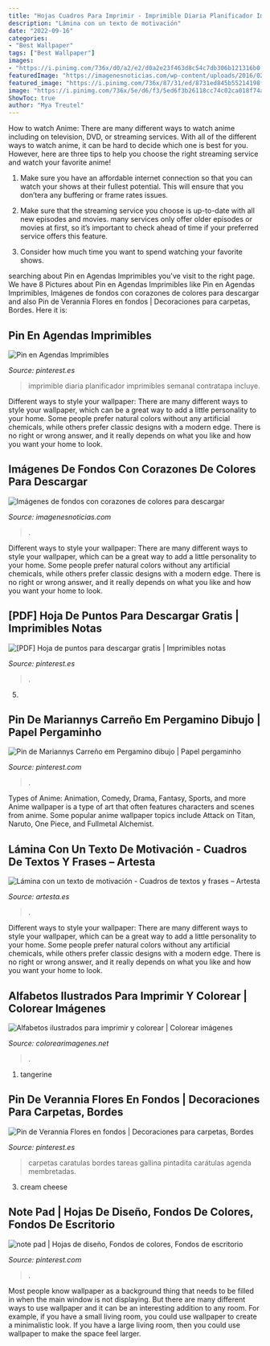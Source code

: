 ```yaml
---
title: "Hojas Cuadros Para Imprimir - Imprimible Diaria Planificador Imprimibles Semanal Contratapa Incluye"
description: "Lámina con un texto de motivación"
date: "2022-09-16"
categories:
- "Best Wallpaper"
tags: ["Best Wallpaper"]
images:
- "https://i.pinimg.com/736x/d0/a2/e2/d0a2e23f463d8c54c7db306b121316b0.jpg"
featuredImage: "https://imagenesnoticias.com/wp-content/uploads/2016/02/c1b1ae82bcbf2d1251b603e7065a4eb7.jpg"
featured_image: "https://i.pinimg.com/736x/87/31/ed/8731ed845b55214198fafdad34854f13.jpg"
image: "https://i.pinimg.com/736x/5e/d6/f3/5ed6f3b26118cc74c02ca018f74ab139.jpg"
ShowToc: true
author: "Mya Treutel"
---
```



How to watch Anime: There are many different ways to watch anime including on television, DVD, or streaming services.
With all of the different ways to watch anime, it can be hard to decide which one is best for you. However, here are three tips to help you choose the right streaming service and watch your favorite anime!
1. Make sure you have an affordable internet connection so that you can watch your shows at their fullest potential. This will ensure that you don’tera any buffering or frame rates issues.

2. Make sure that the streaming service you choose is up-to-date with all new episodes and movies. many services only offer older episodes or movies at first, so it’s important to check ahead of time if your preferred service offers this feature.

3. Consider how much time you want to spend watching your favorite shows.

	

		
searching about Pin en Agendas Imprimibles you've visit to the right page. We have 8 Pictures about Pin en Agendas Imprimibles like Pin en Agendas Imprimibles, Imágenes de fondos con corazones de colores para descargar and also Pin de Verannia Flores en fondos | Decoraciones para carpetas, Bordes. Here it is:
		
    
## Pin En Agendas Imprimibles

<img loading=lazy src="https://i.pinimg.com/736x/87/31/ed/8731ed845b55214198fafdad34854f13.jpg" onerror="this.onerror=null;this.src='https://tse2.mm.bing.net/th?id=OIP.HvfcrpNreC9Sj8jq2h9tAwHaKF&amp;pid=15.1';" alt="Pin en Agendas Imprimibles">

_Source: pinterest.es_

>imprimible diaria planificador imprimibles semanal contratapa incluye. 

	

Different ways to style your wallpaper:
There are many different ways to style your wallpaper, which can be a great way to add a little personality to your home. Some people prefer natural colors without any artificial chemicals, while others prefer classic designs with a modern edge. There is no right or wrong answer, and it really depends on what you like and how you want your home to look.

    
## Imágenes De Fondos Con Corazones De Colores Para Descargar

<img loading=lazy src="https://imagenesnoticias.com/wp-content/uploads/2016/02/c1b1ae82bcbf2d1251b603e7065a4eb7.jpg" onerror="this.onerror=null;this.src='https://tse3.mm.bing.net/th?id=OIP.YKY5Caq1eWw7nTPr-AzofwHaKe&amp;pid=15.1';" alt="Imágenes de fondos con corazones de colores para descargar">

_Source: imagenesnoticias.com_

>. 

	

Different ways to style your wallpaper:
There are many different ways to style your wallpaper, which can be a great way to add a little personality to your home. Some people prefer natural colors without any artificial chemicals, while others prefer classic designs with a modern edge. There is no right or wrong answer, and it really depends on what you like and how you want your home to look.

    
## [PDF] Hoja De Puntos Para Descargar Gratis | Imprimibles Notas

<img loading=lazy src="https://i.pinimg.com/736x/a2/76/fc/a276fcc6ae223e5838e2f41d904a0d1c.jpg" onerror="this.onerror=null;this.src='https://tse3.mm.bing.net/th?id=OIP.Eqm9_CDTz7KEie9VPYufwQAAAA&amp;pid=15.1';" alt="[PDF] Hoja de puntos para descargar gratis | Imprimibles notas">

_Source: pinterest.es_

>. 

	

5.

    
## Pin De Mariannys Carreño Em Pergamino Dibujo | Papel Pergaminho

<img loading=lazy src="https://i.pinimg.com/736x/5e/d6/f3/5ed6f3b26118cc74c02ca018f74ab139.jpg" onerror="this.onerror=null;this.src='https://tse4.mm.bing.net/th?id=OIP.5sCYVPFDVvor701jgTDQtAAAAA&amp;pid=15.1';" alt="Pin de Mariannys Carreño em Pergamino dibujo | Papel pergaminho">

_Source: pinterest.com_

>. 

	

Types of Anime: Animation, Comedy, Drama, Fantasy, Sports, and more
Anime wallpaper is a type of art that often features characters and scenes from anime. Some popular anime wallpaper topics include Attack on Titan, Naruto, One Piece, and Fullmetal Alchemist.

    
## Lámina Con Un Texto De Motivación - Cuadros De Textos Y Frases – Artesta

<img loading=lazy src="http://cdn.shopify.com/s/files/1/0007/5192/7347/products/000290_product_1200x1200.jpg?v=1585236220" onerror="this.onerror=null;this.src='https://tse4.mm.bing.net/th?id=OIP.EN7RaACtv8ZK3ZgVCCckUAHaKX&amp;pid=15.1';" alt="Lámina con un texto de motivación - Cuadros de textos y frases – Artesta">

_Source: artesta.es_

>. 

	

Different ways to style your wallpaper:
There are many different ways to style your wallpaper, which can be a great way to add a little personality to your home. Some people prefer natural colors without any artificial chemicals, while others prefer classic designs with a modern edge. There is no right or wrong answer, and it really depends on what you like and how you want your home to look.

    
## Alfabetos Ilustrados Para Imprimir Y Colorear | Colorear Imágenes

<img loading=lazy src="https://colorearimagenes.net/wp-content/uploads/2014/12/alfabetosilustrados.jpg1_-465x705.jpg" onerror="this.onerror=null;this.src='https://tse1.mm.bing.net/th?id=OIP.ba2jRQifphQkzMHDOY9tewAAAA&amp;pid=15.1';" alt="Alfabetos ilustrados para imprimir y colorear | Colorear imágenes">

_Source: colorearimagenes.net_

>. 

	

1. tangerine 

    
## Pin De Verannia Flores En Fondos | Decoraciones Para Carpetas, Bordes

<img loading=lazy src="https://i.pinimg.com/736x/86/2b/ea/862bea56dec9729bd3f9dbe7d631cb6f.jpg" onerror="this.onerror=null;this.src='https://tse1.mm.bing.net/th?id=OIP.UrbQAnoRtLPeCNK4ZlyWlgHaJ3&amp;pid=15.1';" alt="Pin de Verannia Flores en fondos | Decoraciones para carpetas, Bordes">

_Source: pinterest.es_

>carpetas caratulas bordes tareas gallina pintadita carátulas agenda membretadas. 

	

3. cream cheese 

    
## Note Pad | Hojas De Diseño, Fondos De Colores, Fondos De Escritorio

<img loading=lazy src="https://i.pinimg.com/736x/d0/a2/e2/d0a2e23f463d8c54c7db306b121316b0.jpg" onerror="this.onerror=null;this.src='https://tse2.mm.bing.net/th?id=OIP.Re3WQ1MM5Lm-pDjTB1pMBAHaNK&amp;pid=15.1';" alt="note pad | Hojas de diseño, Fondos de colores, Fondos de escritorio">

_Source: pinterest.com_

>. 

	

Most people know wallpaper as a background thing that needs to be filled in when the main window is not displaying. But there are many different ways to use wallpaper and it can be an interesting addition to any room. For example, if you have a small living room, you could use wallpaper to create a minimalistic look. If you have a large living room, then you could use wallpaper to make the space feel larger.

